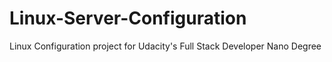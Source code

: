 # Linux-Server-Configuration
Linux Configuration project for Udacity's Full Stack Developer Nano Degree
